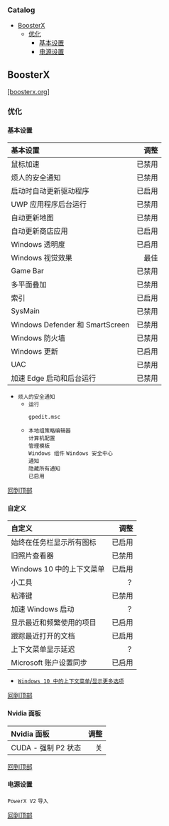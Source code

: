 ### Catalog
- [BoosterX](#boosterx)
  - [优化](#优化)
    - [基本设置](#基本设置)
    - [电源设置](#电源设置)
## BoosterX
[[boosterx.org]](https://boosterx.org/en/)
### 优化
#### 基本设置
基本设置|调整
:-|-:
鼠标加速|已禁用
烦人的安全通知|已禁用
启动时自动更新驱动程序|已启用
UWP 应用程序后台运行|已禁用
自动更新地图|已禁用
自动更新商店应用|已启用
Windows 透明度|已启用
Windows 视觉效果|最佳
Game Bar|已禁用
多平面叠加|已禁用
索引|已启用
SysMain|已禁用
Windows Defender 和 SmartScreen|已禁用
Windows 防火墙|已禁用
Windows 更新|已启用
UAC|已禁用
加速 Edge 启动和后台运行|已禁用
* `烦人的安全通知`  
  * `运行`
    ```
    gpedit.msc
    ```
  * `本地组策略编辑器`  
`计算机配置`  
`管理模板`  
`Windows 组件`
`Windows 安全中心`  
`通知`  
`隐藏所有通知`  
`已启用`

[回到顶部](#catalog)
#### 自定义
自定义|调整
:-|-:
始终在任务栏显示所有图标|已启用
旧照片查看器|已禁用
Windows 10 中的上下文菜单|已启用
小工具|？
粘滞键|已禁用
加速 Windows 启动|？
显示最近和频繁使用的项目|已启用
跟踪最近打开的文档|已启用
上下文菜单显示延迟|？
Microsoft 账户设置同步|已启用
* [`Windows 10 中的上下文菜单`/`显示更多选项`](/windows/terminal.md)

[回到顶部](#catalog)
#### Nvidia 面板
Nvidia 面板|调整
:-|-:
CUDA - 强制 P2 状态|关

[回到顶部](#catalog)
#### 电源设置
`PowerX V2` `导入`

[回到顶部](#catalog)